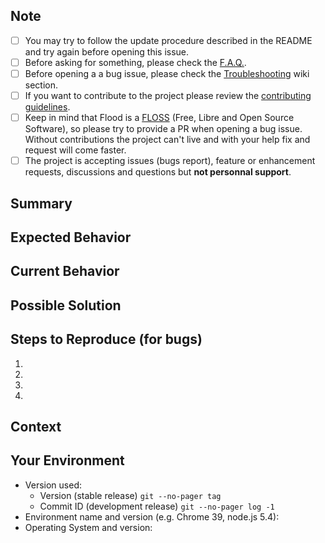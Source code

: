 ## Note

- [ ] You may try to follow the update procedure described in the README and try again before opening this issue.
- [ ] Before asking for something, please check the [F.A.Q.](https://github.com/jfurrow/flood/wiki/F.A.Q.).
- [ ] Before opening a a bug issue, please check the [Troubleshooting](https://github.com/jfurrow/flood/wiki/Troubleshooting) wiki section.
- [ ] If you want to contribute to the project please review the [contributing guidelines](https://github.com/jfurrow/flood/blob/master/.github/CONTRIBUTING.md).
- [ ] Keep in mind that Flood is a [FLOSS](https://en.wikipedia.org/wiki/Free_and_open-source_software#FLOSS) (Free, Libre and Open Source Software), so please try to provide a PR when opening a bug issue. Without contributions the project can't live and with your help fix and request will come faster.
- [ ] The project is accepting issues (bugs report), feature or enhancement requests, discussions and questions but **not personnal support**.

## Summary
<!--- Provide a general summary of the issue in the Title above -->

## Expected Behavior
<!--- If you're describing a bug, tell us what should happen -->
<!--- If you're suggesting a change/improvement, tell us how it should work -->

## Current Behavior
<!--- If describing a bug, tell us what happens instead of the expected behavior -->
<!--- If suggesting a change/improvement, explain the difference from current behavior -->

## Possible Solution
<!--- Not obligatory, but suggest a fix/reason for the bug, -->
<!--- or ideas how to implement the addition or change -->

## Steps to Reproduce (for bugs)
<!--- Provide a link to a live example, or an unambiguous set of steps to -->
<!--- reproduce this bug. Include code to reproduce, if relevant -->
1.
2.
3.
4.

## Context
<!--- How has this issue affected you? What are you trying to accomplish? -->
<!--- Providing context helps us come up with a solution that is most useful in the real world -->

## Your Environment
<!--- Include as many relevant details about the environment you experienced the bug in -->
* Version used:
  + Version (stable release) `git --no-pager tag`
  + Commit ID (development release) `git --no-pager log -1`
* Environment name and version (e.g. Chrome 39, node.js 5.4):
* Operating System and version:
